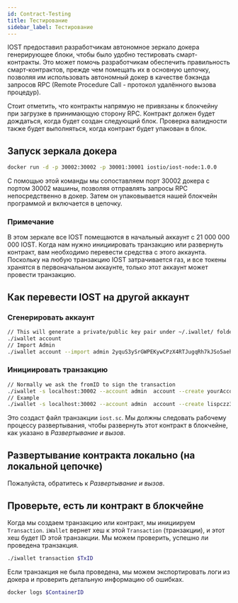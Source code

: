 ```yaml
---
id: Contract-Testing
title: Тестирование
sidebar_label: Тестирование
---
```


IOST предоставил разработчикам автономное зеркало докера генерирующее блоки, чтобы было удобно тестировать смарт-контракты. Это может помочь разработчикам обеспечить правильность смарт-контрактов, прежде чем помещать их в основную цепочку, позволяя им использовать автономный докер в качестве бэкэнда запросов RPC (Remote Procedure Call - протокол удалённого вызова процедур).

Стоит отметить, что контракты напрямую не привязаны к блокчейну при загрузке в принимающую сторону RPC. Контракт должен будет дождаться, когда будет создан следующий блок. Проверка валидности также будет выполняться, когда контракт будет упакован в блок.

## Запуск зеркала докера

```bash
docker run -d -p 30002:30002 -p 30001:30001 iostio/iost-node:1.0.0
```

С помощью этой команды мы сопоставляем порт 30002 докера с портом 30002 машины, позволяя отправлять запросы RPC непосредственно в докер. Затем он упаковывается нашей блокчейн программой и включается в цепочку.

### Примечание

В этом зеркале все IOST помещаются в начальный аккаунт с 21 000 000 000 IOST. Когда нам нужно инициировать транзакцию или развернуть контракт, вам необходимо перевести средства с этого аккаунта. Поскольку на любую транзакцию IOST затрачивается газ, и все токены хранятся в первоначальном аккаунте, только этот аккаунт может провести транзакцию.

## Как перевести IOST на другой аккаунт

### Сгенерировать аккаунт

```bash
// This will generate a private/public key pair under ~/.iwallet/ folder
./iwallet account
// Import Admin
./iwallet account --import admin 2yquS3ySrGWPEKywCPzX4RTJugqRh7kJSo5aehsLYPEWkUxBWA39oMrZ7ZxuM4fgyXYs2cPwh5n8aNNpH5x2VyK1
```

### Инициировать транзакцию

```bash
// Normally we ask the fromID to sign the transaction
./iwallet -s localhost:30002 --account admin  account --create yourAccountName --initial_balance 1000 --initial_gas_pledge 10 --initial_ram 0
// Example
./iwallet -s localhost:30002 --account admin  account --create lispczz3 --initial_balance 1000 --initial_gas_pledge 10 --initial_ram 0
```

Это создаст файл транзакции `iost.sc`. Мы должны следовать рабочему процессу развертывания, чтобы развернуть этот контракт в блокчейне, как указано в *Развертывание и вызов*.

## Развертывание контракта локально (на локальной цепочке)

Пожалуйста, обратитесь к *Развертывание и вызов*.

## Проверьте, есть ли контракт в блокчейне

Когда мы создаем транзакцию или контракт, мы инициируем `Transaction`. `iWallet` вернет хеш к этой `Transaction` (транзакции), и этот хеш будет ID этой транзакции. Мы можем проверить, успешно ли проведена транзакция.

```bash
./iwallet transaction $TxID
```

Если транзакция не была проведена, мы можем экспортировать логи из докера и проверить детальную информацию об ошибках.

```bash
docker logs $ContainerID
```
